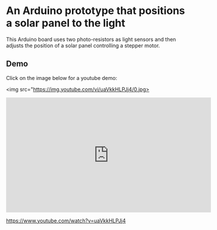 # An Arduino prototype that positions a solar panel to the light

This Arduino board uses two photo-resistors as light sensors and then adjusts the position of a solar panel controlling a stepper motor.

## Demo

Click on the image below for a youtube demo:

<img src="https://img.youtube.com/vi/uaVkkHLPJj4/0.jpg>


<iframe width="560" height="315" src="https://www.youtube.com/embed/uaVkkHLPJj4" frameborder="0" allow="accelerometer; autoplay; encrypted-media; gyroscope; picture-in-picture" allowfullscreen></iframe>

https://www.youtube.com/watch?v=uaVkkHLPJj4

